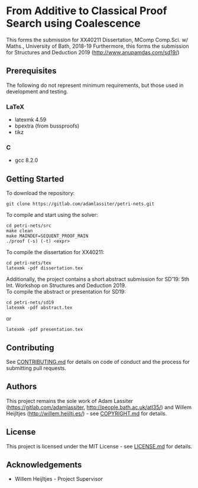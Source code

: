 # From Additive to Classical Proof Search using Coalescence
This forms the submission for XX40211 Dissertation, MComp Comp.Sci. w/ Maths., University of Bath, 2018-19
Furthermore, this forms the submission for Structures and Deduction 2019 (http://www.anupamdas.com/sd19/)

## Prerequisites
The following do not represent minimum requirements, but those used in development and testing.  
### LaTeX  
* latexmk 4.59  
* bpextra (from bussproofs)  
* tikz  

### C
* gcc 8.2.0

## Getting Started
To download the repository:
```
git clone https://gitlab.com/adamlassiter/petri-nets.git
```

To compile and start using the solver:
```
cd petri-nets/src
make clean
make MAINDEF=SEQUENT_PROOF_MAIN
./proof (-s) (-t) <expr>
```

To compile the dissertation for XX40211:
```
cd petri-nets/tex
latexmk -pdf dissertation.tex
```

Additionally, the project contains a short abstract submission for  SD’19: 5th Int. Workshop on Structures and Deduction 2019.  
To compile the abstract or presentation for SD19:
```
cd petri-nets/sd19
latexmk -pdf abstract.tex
```
or
```
latexmk -pdf presentation.tex
```

## Contributing
See [CONTRIBUTING.md](CONTRIBUTING.md) for details on code of conduct and the process for submitting pull requests.

## Authors
This project remains the sole work of Adam Lassiter (https://gitlab.com/adamlassiter, http://people.bath.ac.uk/atl35/) and Willem Heijltjes (http://willem.heijltj.es/) - see [COPYRIGHT.md](COPYRIGHT.md) for details.

## License
This project is licensed under the MIT License - see [LICENSE.md](LICENSE.md) for details.

## Acknowledgements
* Willem Heijltjes - Project Supervisor

